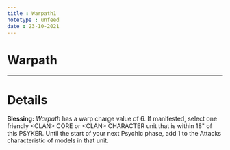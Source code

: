 ```yaml
---
title : Warpath1
notetype : unfeed
date : 23-10-2021
---
```


# Warpath

---

# Details

**Blessing:** _Warpath_ has a warp charge value of 6. If manifested, select one friendly \<CLAN> CORE or \<CLAN> CHARACTER unit that is within 18" of this PSYKER. Until the start of your next Psychic phase, add 1 to the Attacks characteristic of models in that unit.